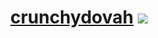 <h1 align="center">
  <a href="https://qwn3.github.io">crunchydovah</a>
  <img src="https://img.shields.io/badge/-gamer-orange">
</h1>
